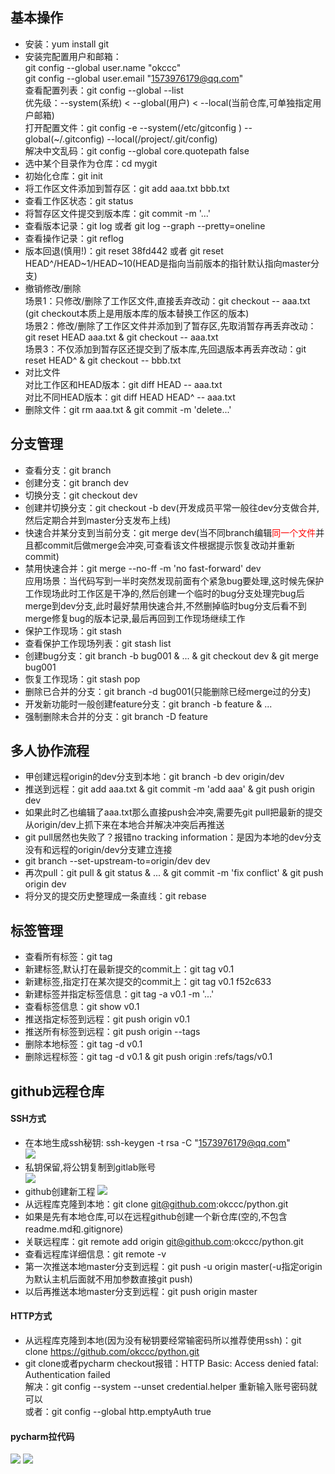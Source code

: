 ## 基本操作
- 安装：yum install git
- 安装完配置用户和邮箱：  
git config --global user.name "okccc"  
git config --global user.email "1573976179@qq.com"  
查看配置列表：git config --global --list  
优先级：--system(系统) < --global(用户) < --local(当前仓库,可单独指定用户邮箱)       
打开配置文件：git config -e --system(/etc/gitconfig ) --global(~/.gitconfig) --local(/project/.git/config)  
解决中文乱码：git config --global core.quotepath false
- 选中某个目录作为仓库：cd mygit
- 初始化仓库：git init
- 将工作区文件添加到暂存区：git add aaa.txt bbb.txt 
- 查看工作区状态：git status
- 将暂存区文件提交到版本库：git commit -m '...'  
- 查看版本记录：git log 或者 git log --graph --pretty=oneline
- 查看操作记录：git reflog
- 版本回退(慎用!)：git reset 38fd442 或者 git reset HEAD^/HEAD~1/HEAD~10(HEAD是指向当前版本的指针默认指向master分支)
- 撤销修改/删除  
场景1：只修改/删除了工作区文件,直接丢弃改动：git checkout -- aaa.txt  (git checkout本质上是用版本库的版本替换工作区的版本)  
场景2：修改/删除了工作区文件并添加到了暂存区,先取消暂存再丢弃改动：git reset HEAD aaa.txt & git checkout -- aaa.txt  
场景3：不仅添加到暂存区还提交到了版本库,先回退版本再丢弃改动：git reset HEAD^ & git checkout -- bbb.txt
- 对比文件  
对比工作区和HEAD版本：git diff HEAD -- aaa.txt  
对比不同HEAD版本：git diff HEAD HEAD^ -- aaa.txt
- 删除文件：git rm aaa.txt & git commit -m 'delete...'
## 分支管理
- 查看分支：git branch
- 创建分支：git branch dev
- 切换分支：git checkout dev
- 创建并切换分支：git checkout -b dev(开发成员平常一般往dev分支做合并,然后定期合并到master分支发布上线)
- 快速合并某分支到当前分支：git merge dev(当不同branch编辑<font color=red>同一个文件</font>并且都commit后做merge会冲突,可查看该文件根据提示恢复改动并重新commit)
- 禁用快速合并：git merge --no-ff -m 'no fast-forward' dev  
应用场景：当代码写到一半时突然发现前面有个紧急bug要处理,这时候先保护工作现场此时工作区是干净的,然后创建一个临时的bug分支处理完bug后merge到dev分支,此时最好禁用快速合并,不然删掉临时bug分支后看不到merge修复bug的版本记录,最后再回到工作现场继续工作  
- 保护工作现场：git stash  
- 查看保护工作现场列表：git stash list  
- 创建bug分支：git branch -b bug001 & ... & git checkout dev & git merge bug001 
- 恢复工作现场：git stash pop  
- 删除已合并的分支：git branch -d bug001(只能删除已经merge过的分支)
- 开发新功能时一般创建feature分支：git branch -b feature & ...
- 强制删除未合并的分支：git branch -D feature
## 多人协作流程
- 甲创建远程origin的dev分支到本地：git branch -b dev origin/dev
- 推送到远程：git add aaa.txt & git commit -m 'add aaa' & git push origin dev
- 如果此时乙也编辑了aaa.txt那么直接push会冲突,需要先git pull把最新的提交从origin/dev上抓下来在本地合并解决冲突后再推送
- git pull居然也失败了？报错no tracking information：是因为本地的dev分支没有和远程的origin/dev分支建立连接
- git branch --set-upstream-to=origin/dev dev
- 再次pull：git pull & git status & ... & git commit -m 'fix conflict' & git push origin dev
- 将分叉的提交历史整理成一条直线：git rebase
## 标签管理
- 查看所有标签：git tag
- 新建标签,默认打在最新提交的commit上：git tag v0.1
- 新建标签,指定打在某次提交的commit上：git tag v0.1 f52c633
- 新建标签并指定标签信息：git tag -a v0.1 -m '...'
- 查看标签信息：git show v0.1
- 推送指定标签到远程：git push origin v0.1
- 推送所有标签到远程：git push origin --tags
- 删除本地标签：git tag -d v0.1
- 删除远程标签：git tag -d v0.1 & git push origin :refs/tags/v0.1
## github远程仓库
#### SSH方式
- 在本地生成ssh秘钥: ssh-keygen -t rsa -C "1573976179@qq.com"  
![](images/git/ssh生成秘钥.png)
- 私钥保留,将公钥复制到gitlab账号  
![](images/git/将本地秘钥copy到gitlab账号.png)  
- github创建新工程
![](images/git/github创建新工程.png)
- 从远程库克隆到本地：git clone git@github.com:okccc/python.git
- 如果是先有本地仓库,可以在远程github创建一个新仓库(空的,不包含readme.md和.gitignore)
- 关联远程库：git remote add origin git@github.com:okccc/python.git
- 查看远程库详细信息：git remote -v
- 第一次推送本地master分支到远程：git push -u origin master(-u指定origin为默认主机后面就不用加参数直接git push)
- 以后再推送本地master分支到远程：git push origin master
#### HTTP方式
- 从远程库克隆到本地(因为没有秘钥要经常输密码所以推荐使用ssh)：git clone https://github.com/okccc/python.git 
- git clone或者pycharm checkout报错：HTTP Basic: Access denied fatal: Authentication failed  
解决：git config --system --unset credential.helper 重新输入账号密码就可以  
或者：git config --global http.emptyAuth true
#### pycharm拉代码
![](images/git/pycharm从gitlab拉代码(ssh).png)
![](images/git/pycharm从gitlab拉代码(http).png)



  

